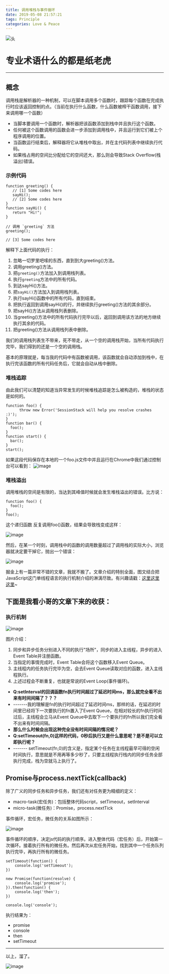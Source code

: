 ```yaml
---
title: 调用堆栈与事件循环
date: 2019-05-08 21:57:21
tags: Principle
categories: Love & Peace
---
```


![头](https://i.loli.net/2019/12/05/ytGJh4vIpTWdEzF.jpg)
# 专业术语什么的都是纸老虎

---

## 概念
调用栈是解析器的一种机制，可以在脚本调用多个函数时，跟踪每个函数在完成执行时应该返回控制的点。（当前在执行什么函数，什么函数被榨干函数调用，接下来调用哪一个函数）

<!--more-->

- 当脚本要调用一个函数时，解析器把该函数添加到栈中并且执行这个函数。
- 任何被这个函数调用的函数会进一步添加到调用栈中，并且运行到它们被上个程序调用的位置。
- 当函数运行结束后，解释器将它从堆栈中取出，并在主代码列表中继续执行代码。
- 如果栈占用的空间比分配给它的空间还大，那么则会导致Stack Overflow(栈溢出)错误。


### 示例代码

```
function greeting() {
   // [1] Some codes here
   sayHi();
   // [2] Some codes here
}
function sayHi() {
   return "Hi!";
}

// 调用 `greeting` 方法
greeting();

// [3] Some codes here
```
解释下上面代码的执行：

1. 忽略一切罗里吧嗦的东西，直到到大greeting()方法。
2. 调用greeting()方法。
3. 把` greeting() `方法加入到调用栈列表。
4. 执行` greeting `方法中的所有代码。
5. 到达sayHi()方法。
6. 把`sayHi()`方法加入到调用栈列表。
7. 执行sayHi()函数中的所有代码，直到结束。
8. 把执行返回到调用sayHi()的行，并继续执行greeting()方法的其余部分。
9. 把sayHi()方法从调用栈列表删除。
10. 当greeting()方法中的所有代码执行完毕以后，返回到调用该方法的地方继续执行其余的代码。
11. 把greeting()方法从调用栈列表中删除。

我们的调用栈列表生不带来，死不带走，从一个空的调用栈开始，当所有代码执行完毕，我们得到的还是一个空的调用栈。

基本的原理就是，每当我的代码中有函数被调用，该函数就会自动添加到栈中，在执行完该函数的所有代码任务后，它就会自动从栈中删除。

### 堆栈追踪

由此我们可以清楚的知道当异常发生的时候堆栈追踪是怎么被构造的，堆栈的状态是如何的。

```
function foo() {
      throw new Error('SessionStack will help you resolve crashes :)');
}
function bar() {
  foo();
}
function start() {
  bar();
}
start();
```

如果这段代码保存在本地的一个foo.js文件中并且运行在Chrome中我们通过控制台可以看到：
![image](https://cdn-images-1.medium.com/max/1600/1*T-W_ihvl-9rG4dn18kP3Qw.png)


### 堆栈溢出

调用堆栈的空间是有限的，当达到其峰值时候就会发生堆栈溢出的错误。比方说：

```
function foo() {
  foo();
}
foo();
```
这个递归函数 反复调用foo()函数，结果会导致栈变成这样：

![image](https://cdn-images-1.medium.com/max/1600/1*AycFMDy9tlDmNoc5LXd9-g.png)

然后，在某一个时刻，调用栈中的函数的调用数量超过了调用栈的实际大小，浏览器就决定要干掉它，抛出一个错误：

![image](https://cdn-images-1.medium.com/max/1600/1*e0nEd59RPKz9coyY8FX-uw.png)

掘金上有一篇非常不错的文章，我就不搬了。文章介绍的特别全面，图文结合把JavaScript这门单线程语言的执行机制介绍的淋漓尽致。有兴趣请戳：[这里这里这里](https://juejin.im/post/59e85eebf265da430d571f89)~

## 下面是我看小哥的文章下来的收获：

### 执行机制

![image](https://i.loli.net/2019/12/05/Q6Nyr2XSfasiZbH.jpg)

图片介绍：

1. 同步和异步任务分别进入不同的执行"场所"，同步的进入主线程，异步的进入Event Table并注册函数。
2. 当指定的事情完成时，Event Table会将这个函数移入Event Queue。
3. 主线程内的任务执行完毕为空，会去Event Queue读取对应的函数，进入主线程执行。
4. 上述过程会不断重复，也就是常说的Event Loop(事件循环)。

- **Q:setInterval的回调函数fn执行时间超过了延迟时间ms，那么就完全看不出来有时间间隔了？？？**
- -------我的理解是fn的执行时间超过了延迟时间ms，那样的话，在延迟的时间里已经将下一次要执行的fn置入了Event Queue，在相对较长的fn执行时间过后，主线程会立马从Event Queue中去取下一个要执行的fn所以我们完全看不出来有时间间隔。
- **那么什么时候会出现这种完全没有时间间隔的情况呢？**
- **Q:setTimeout(fn,0)这样的代码，0秒后执行又是什么意思呢？是不是可以立即执行呢？**
- ------- setTimeout(fn,0)的含义是，指定某个任务在主线程最早可得的空闲时间执行，意思就是不用再等多少秒了，只要主线程执行栈内的同步任务全部执行完成，栈为空就马上执行了。

## Promise与process.nextTick(callback)

除了广义的同步任务和异步任务，我们还有对任务更为精细的定义：

- macro-task(宏任务)：包括整体代码script，setTimeout，setInterval
- micro-task(微任务)：Promise，process.nextTick

事件循环，宏任务，微任务的关系如图所示：

![image](https://user-gold-cdn.xitu.io/2017/11/21/15fdcea13361a1ec?imageView2/0/w/1280/h/960/format/webp/ignore-error/1)

事件循环的顺序，决定js代码的执行顺序。进入整体代码（宏任务）后，开始第一次循环。接着执行所有的微任务。然后再次从宏任务开始，找到其中一个任务队列执行完毕，再执行所有的微任务。


```
setTimeout(function() {
    console.log('setTimeout');
})

new Promise(function(resolve) {
    console.log('promise');
}).then(function() {
    console.log('then');
})

console.log('console');
```

执行结果为：
- promise
- console
- then
- setTimeout

---


以上，溜了。

![image](http://imgnews.mumayi.com/file/2018/03/09/2d8974daae1b5a9157afb439a039ad14.png)






